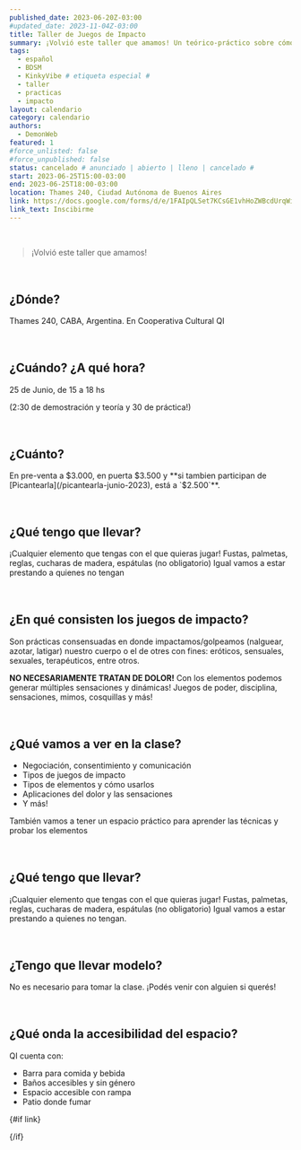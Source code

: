 ```yaml
---
published_date: 2023-06-20Z-03:00
#updated_date: 2023-11-04Z-03:00
title: Taller de Juegos de Impacto
summary: ¡Volvió este taller que amamos! Un teórico-práctico sobre cómo impactamos / golpeamos / nalgueamos / azotamos / latigamos nuestro cuelpo o el de otres con fines eróticos, sensuales, sexuales, o terapéuticos.
tags:
  - español
  - BDSM
  - KinkyVibe # etiqueta especial #
  - taller
  - practicas
  - impacto
layout: calendario
category: calendario
authors:
  - DemonWeb
featured: 1
#force_unlisted: false
#force_unpublished: false
status: cancelado # anunciado | abierto | lleno | cancelado #
start: 2023-06-25T15:00-03:00
end: 2023-06-25T18:00-03:00
location: Thames 240, Ciudad Autónoma de Buenos Aires
link: https://docs.google.com/forms/d/e/1FAIpQLSet7KCsGE1vhHoZWBcdUrqWim_Xv5NbjS0TTPFK7MQ3wAn4Gw/viewform?pli=1
link_text: Inscibirme
---
```


<script>
    import i1 from '$lib/posts/media/taller-impacto-junio-2023/1.jpg'
    import i2 from '$lib/posts/media/taller-impacto-junio-2023/2.jpg'
</script>

<div class="col-2">
<img alt="" src="{i1}" />
<img alt="" src="{i2}" />
</div>

> ¡Volvió este taller que amamos!

## ¿Dónde?

Thames 240, CABA, Argentina. En Cooperativa Cultural QI

## ¿Cuándo? ¿A qué hora?

25 de Junio, de 15 a 18 hs

(2:30 de demostración y teoría y 30 de práctica!)

## ¿Cuánto?

En pre-venta a $3.000, en puerta $3.500 y **si tambien participan de [Picantearla](/picantearla-junio-2023), está a `$2.500`**.

## ¿Qué tengo que llevar?

¡Cualquier elemento que tengas con el que quieras jugar! Fustas, palmetas, reglas, cucharas de madera, espátulas (no obligatorio) Igual vamos a estar prestando a quienes no tengan

## ¿En qué consisten los juegos de impacto?

Son prácticas consensuadas en donde impactamos/golpeamos (nalguear, azotar, latigar) nuestro cuerpo o el de otres con fines: eróticos, sensuales, sexuales, terapéuticos, entre otros.

**NO NECESARIAMENTE TRATAN DE DOLOR!** Con los elementos podemos generar múltiples sensaciones y dinámicas! Juegos de poder, disciplina, sensaciones, mimos, cosquillas y más!

## ¿Qué vamos a ver en la clase?

- Negociación, consentimiento y comunicación
- Tipos de juegos de impacto
- Tipos de elementos y cómo usarlos
- Aplicaciones del dolor y las sensaciones
- Y más!

También vamos a tener un espacio práctico para aprender las técnicas y probar los elementos

## ¿Qué tengo que llevar?

¡Cualquier elemento que tengas con el que quieras jugar!
Fustas, palmetas, reglas, cucharas de madera, espátulas (no obligatorio) Igual vamos a estar prestando a quienes no tengan.

## ¿Tengo que llevar modelo?

No es necesario para tomar la clase. ¡Podés venir con alguien si querés!

## ¿Qué onda la accesibilidad del espacio?

QI cuenta con:

- Barra para comida y bebida
- Baños accesibles y sin género
- Espacio accesible con rampa
- Patio donde fumar

{#if link}

{/if}

<style>
    h2 {
        margin-top: 3em;
    }
    a {
      color: #222;
      /* text-decoration: none; */
      text-decoration-color: var(--1);
    }
</style>
